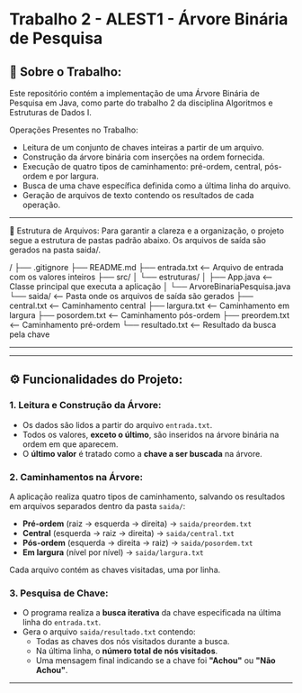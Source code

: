 # Trabalho 2 - ALEST1 - Árvore Binária de Pesquisa

## 📌 Sobre o Trabalho:

Este repositório contém a implementação de uma Árvore Binária de Pesquisa em Java, como parte do trabalho 2 da disciplina Algoritmos e Estruturas de Dados I.

Operações Presentes no Trabalho:

- Leitura de um conjunto de chaves inteiras a partir de um arquivo.
- Construção da árvore binária com inserções na ordem fornecida.
- Execução de quatro tipos de caminhamento: pré-ordem, central, pós-ordem e por largura.
- Busca de uma chave específica definida como a última linha do arquivo.
- Geração de arquivos de texto contendo os resultados de cada operação.

---

📁 Estrutura de Arquivos:
Para garantir a clareza e a organização, o projeto segue a estrutura de pastas padrão abaixo. Os arquivos de saída são gerados na pasta saida/.

/
├── .gitignore
├── README.md
├── entrada.txt <-- Arquivo de entrada com os valores inteiros
├── src/
│ └── estruturas/
│ ├── App.java <-- Classe principal que executa a aplicação
│ └── ArvoreBinariaPesquisa.java
└── saida/ <-- Pasta onde os arquivos de saída são gerados
├── central.txt <-- Caminhamento central 
├── largura.txt <-- Caminhamento em largura 
├── posordem.txt <-- Caminhamento pós-ordem
├── preordem.txt <-- Caminhamento pré-ordem
└── resultado.txt <-- Resultado da busca pela chave

---
---

## ⚙️ Funcionalidades do Projeto:

### 1. Leitura e Construção da Árvore:

- Os dados são lidos a partir do arquivo `entrada.txt`.
- Todos os valores, **exceto o último**, são inseridos na árvore binária na ordem em que aparecem.
- O **último valor** é tratado como a **chave a ser buscada** na árvore.

### 2. Caminhamentos na Árvore:

A aplicação realiza quatro tipos de caminhamento, salvando os resultados em arquivos separados dentro da pasta `saida/`:

- **Pré-ordem** (raiz → esquerda → direita) → `saida/preordem.txt`
- **Central** (esquerda → raiz → direita) → `saida/central.txt`
- **Pós-ordem** (esquerda → direita → raiz) → `saida/posordem.txt`
- **Em largura** (nível por nível) → `saida/largura.txt`

Cada arquivo contém as chaves visitadas, uma por linha.

### 3. Pesquisa de Chave:

- O programa realiza a **busca iterativa** da chave especificada na última linha do `entrada.txt`.
- Gera o arquivo `saida/resultado.txt` contendo:
  - Todas as chaves dos nós visitados durante a busca.
  - Na última linha, o **número total de nós visitados**.
  - Uma mensagem final indicando se a chave foi **"Achou"** ou **"Não Achou"**.

---

